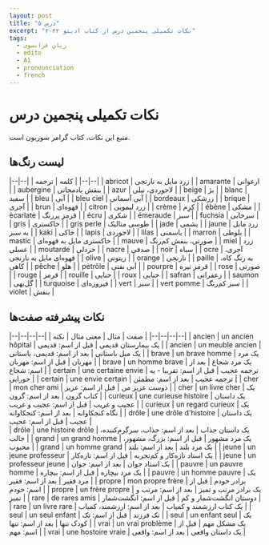 ```yaml
---
layout: post
title: "درس ۵"
excerpt: "نکات تکمیلی پنجمین درس از کتاب ادیتو ۲۰۲۲"
tags: 
  - زبان فرانسوی
  - edito
  - A1
  - pronounciation
  - french
---
```


# نکات تکمیلی پنجمین درس 

منبع این نکات، کتاب گرامر سوربون است.

## لیست رنگ‌ها

|--|--|
| کلمه | ترجمه |
|--|--|
| abricot | زرد مایل به نارنجی |
| amarante | ارغوانی |
| aubergine | بنفش بادمجانی |
| azur | لاجوردی، نیلی |
| beige | بژ |
| blanc | سفید |
| bleu | آبی |
| bleu ciel | آبی آسمانی |
| bordeaux | زرشکی |
| brique | آجری |
| brun | قهوه‌ای |
| citron | زرد لیمویی |
| crème | کِرِم |
| ébène | مشکی |
| ècarlate | قرمز پررنگ |
| écru | شکری |
| émeraude | سبز |
| fuchsia | سرخابی |
| gris | خاکستری |
| gris perle | طوسی متالیک |
| jade | یشمی |
| jaune | زرد مایل به سبز |
| kaki | خاکی |
| lapis | لاجوردی |
| lilas | یاسمنی |
| marron | بلوطی |
| mastic | خاکستری مایل به قهوه‌ای |
| mauve | صورتی، بنفش کم‌رنگ |
| miel | زرد عسلی |
| moutarde | خردلی |
| nacre | صدفی |
| noir | سیاه |
| ocre | آجری، قهوه‌ای مایل به نارنجی |
| olive | زیتونی |
| orange | نارنجی |
| paille | به رنگ کاه، کاهی |
| pêche | هلو |
| pétrôle | آبی نفتی |
| pourpre | قرمز تیره |
| rose | صورتی |
| rouge | قرمز |
| rouille | حنایی |
| roux | حنایی |
| safran | زعفرانی |
| saumon | گل‌بهی |
| turquoise | فیروزه‌ای |
| vert | سبز |
| vert pomme | سبز کم‌رنگ |
| violet | بنفش |


## نکات پیشرفته صفت‌ها

|--|--|--|--|
| صفت | مثال | معنی مثال | نکته |
|--|--|--|--|
| ancien | un ancien hôpital | یک بیمارستان قدیمی | قبل از اسم: قدیمی |
| ancien | un meuble ancien | یک مبل باستانی | بعد از اسم: قدیمی، باستانی |
| brave | un brave homme | یک مرد مهربان | قبل از اسم: مهربان |
| brave | un homme brave | یک مرد شجاع | بعد از اسم: شجاع |
| certain | une certaine envie | ترجمه عجیب | قبل از اسم: تقریبا - یه جورایی |
| certain | une envie certain | ترجمه عجیب | بعد از اسم: مطمئن |
| cher | mon cher ami | دوست عزیز من | قبل از اسم: عزیز |
| cher | un livre cher | یک کتاب گرون | بعد از اسم: گرون |
| curieux | une curieuse histoire | یک داستان عجیب و غریب | قبل از اسم: عجیب و غریب |
| curieux | un regard curieux | یک نگاه کنجکاوانه | بعد از اسم: کنجکاوانه |
| drôle | une drôle d'histoire | یک داستان عجیب | قبل از اسم: عجیب |    
| drôle | une histoire drôle | یک داستان جذاب | بعد از اسم: جذاب، سرگرم‌کننده، جالب |
| grand | un grand homme | یک مرد مشهور | قبل از اسم: بزرگ، مشهور، محبوب |
| grand | un homme grand | یک مرد بلند | بعد از اسم: بلند |
| jeune | un jeune professeur | یک استاد تازه‌کار و کم‌تجربه | قبل از اسم: تازه‌کار |
| jeune | un professeur jeune | یک استاد جوان | بعد از اسم: جوان |
| pauvre | un pauvre homme | یک مرد بیچاره | قبل از اسم: بیچاره |
| pauvre | un homme pauvre | یک مرد فقیر | بعد از اسم: فقیر |
| propre | mon propre frère | برادر خودم | قبل از اسم: خودم |
| propre | un frère propre | یک برادر مرتب و تمیز | بعد از اسم: مرتب و تمیز |
| rare | de rares amis | دوستان انگشت‌شمار و کم | قبل از اسم: انگشت‌شمار |
| rare | un livre rare | یک کتاب ارزشمند و کمیاب | بعد از اسم: ارزشمند، کمیاب |
| seul | un seul enfant | تک فرزند | قبل از اسم: تک |
| seul | un enfant seul | یک کودک تنها | بعد از اسم: تنها |
| vrai | un vrai problème | یک مشکل مهم | قبل از اسم: مهم |
| vrai | une hostoire vraie | یک داستان واقعی | بعد از اسم: واقعی |

